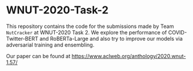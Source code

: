 # WNUT-2020-Task-2

This repository contains the code for the submissions made by Team `NutCracker` at WNUT-2020 Task 2.
We explore the performance of COVID-Twitter-BERT and RoBERTa-Large and also try to improve our models via adversarial training and ensembling.

Our paper can be found at https://www.aclweb.org/anthology/2020.wnut-1.57/
